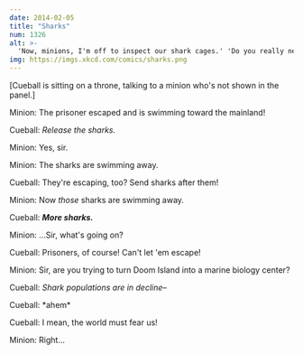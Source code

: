 ```yaml
---
date: 2014-02-05
title: "Sharks"
num: 1326
alt: >-
  'Now, minions, I'm off to inspect our shark cages.' 'Do you really need to inspect them this often?' 'PRISONERS MUST NEVER ESCAPE.'
img: https://imgs.xkcd.com/comics/sharks.png
---
```

[Cueball is sitting on a throne, talking to a minion who's not shown in the panel.]

Minion: The prisoner escaped and is swimming toward the mainland!

Cueball: *Release the sharks.*

Minion: Yes, sir.

Minion: The sharks are swimming away.

Cueball: They're escaping, too? Send sharks after them!

Minion: Now *those* sharks are swimming away.

Cueball: ***More sharks.***

Minion: ...Sir, what's going on?

Cueball: Prisoners, of course! Can't let 'em escape!

Minion: Sir, are you trying to turn Doom Island into a marine biology center?

Cueball: *Shark populations are in decline–*

Cueball: \*ahem\*

Cueball: I mean, the world must fear us!

Minion: Right...
